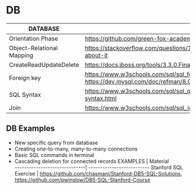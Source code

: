 # DB

DATABASE                  | Material      
--------------------------| --------------------------
Orientation Phase         | https://github.com/green-fox-academy/teaching-materials/tree/master/workshop/java-spring-jpa                  
Object-Relational Mapping | https://stackoverflow.com/questions/1279613/what-is-an-orm-and-where-can-i-learn-more-about-it                  
CreateReadUpdateDelete    | https://docs.jboss.org/tools/3.3.0.Final/en/seam_tools_ref_guide/html/crud_database_application.html                    
Foreign key               | https://www.w3schools.com/sql/sql_foreignkey.asp, https://dev.mysql.com/doc/refman/8.0/en/create-table-foreign-keys.html
SQL Syntax                | https://www.w3schools.com/sql/sql_quickref.asp, https://dev.mysql.com/doc/refman/8.0/en/sql-syntax.html
Join                      | https://www.w3schools.com/sql/sql_join.asp        

## DB Examples
- New specific query from database
- Creating one-to-many, many-to-many connections
- Basic SQL commands in terminal
- Cascading deletion for connected records
EXAMPLES                      | Material      
------------------------------| --------------------------
Stanford SQL Exercise         | https://github.com/chasmani/Stanford-DB5-SQL-Solutions, https://github.com/pwinslow/DB5-SQL-Stanford-Course
